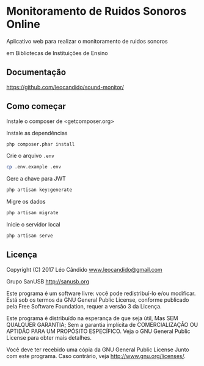 # Monitoramento de Ruidos Sonoros Online

Aplicativo web para realizar o monitoramento de ruidos sonoros

em Bibliotecas de Instituições de Ensino

## Documentação

<https://github.com/leocandido/sound-monitor/>

## Como começar

Instale o composer de <getcomposer.org>

Instale as dependências

~~~bash
php composer.phar install
~~~

Crie o arquivo `.env`

~~~bash
cp .env.example .env
~~~

Gere a chave para JWT

~~~bash
php artisan key:generate
~~~

Migre os dados

~~~bash
php artisan migrate
~~~

Inicie o servidor local

~~~bash
php artisan serve
~~~

## Licença

Copyright (C) 2017 Léo Cândido <www.leocandido@gmail.com>

Grupo SanUSB <http://sanusb.org>

Este programa é um software livre: você pode redistribuí-lo e/ou modificar.
Está sob os termos da GNU General Public License, conforme publicado pela
Free Software Foundation, requer a versão 3 da Licença.

Este programa é distribuído na esperança de que seja útil,
Mas SEM QUALQUER GARANTIA; Sem a garantia implícita de
COMERCIALIZAÇÃO OU APTIDÃO PARA UM PROPÓSITO ESPECÍFICO. Veja o
GNU General Public License para obter mais detalhes.

Você deve ter recebido uma cópia da GNU General Public License
Junto com este programa. Caso contrário, veja <http://www.gnu.org/licenses/>.
